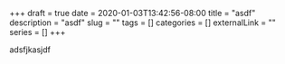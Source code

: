 +++ 
draft = true
date = 2020-01-03T13:42:56-08:00
title = "asdf"
description = "asdf"
slug = "" 
tags = []
categories = []
externalLink = ""
series = []
+++

adsfjkasjdf